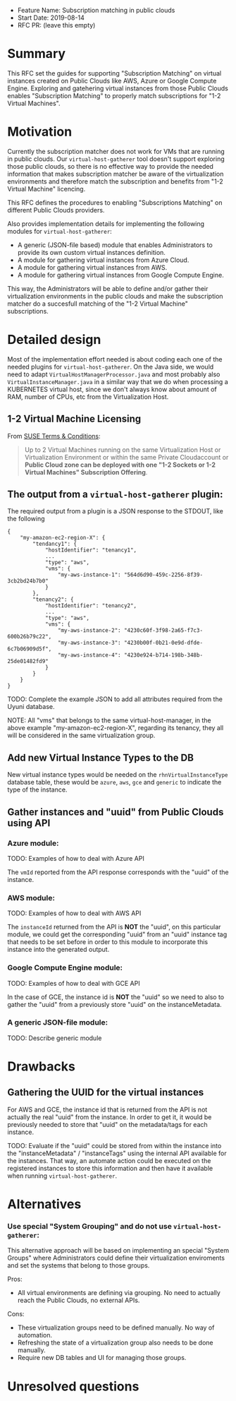 - Feature Name: Subscription matching in public clouds
- Start Date: 2019-08-14
- RFC PR: (leave this empty)

# Summary
[summary]: #summary

This RFC set the guides for supporting "Subscription Matching" on virtual instances created on Public Clouds like AWS, Azure or Google Compute Engine. Exploring and gatehering virtual instances from those Public Clouds enables "Subscription Matching" to properly match subscriptions for "1-2 Virtual Machines".

# Motivation
[motivation]: #motivation

Currently the subscription matcher does not work for VMs that are running in public clouds. Our `virtual-host-gatherer` tool doesn't support exploring those public clouds, so there is no effective way to provide the needed information that makes subscription matcher be aware of the virtualization environments and therefore match the subscription and benefits from "1-2 Virtual Machine" licencing.

This RFC defines the procedures to enabling "Subscriptions Matching" on different Public Clouds providers.

Also provides implementation details for implementing the following modules for `virtual-host-gatherer`:

- A generic (JSON-file based) module that enables Administrators to provide its own custom virtual instances definition.
- A module for gathering virtual instances from Azure Cloud.
- A module for gathering virtual instances from AWS.
- A module for gathering virtual instances from Google Compute Engine.

This way, the Administrators will be able to define and/or gather their virtualization environments in the public clouds and make the subscription matcher do a succesfull matching of the "1-2 Virtual Machine" subscriptions.

# Detailed design
[design]: #detailed-design

Most of the implementation effort needed is about coding each one of the needed plugins for `virtual-host-gatherer`. On the Java side, we would need to adapt `VirtualHostManagerProcessor.java` and most probably also `VirtualInstanceManager.java` in a similar way that we do when processing a KUBERNETES virtual host, since we don't always know about amount of RAM, number of CPUs, etc from the Virtualization Host.


## 1-2 Virtual Machine Licensing
From [SUSE Terms & Conditions](https://www.suse.com/products/terms_and_conditions.pdf):

> Up to 2 Virtual Machines running on the same Virtualization Host or Virtualization Environment or within the same Private Cloudaccount or **Public Cloud zone can be deployed with one "1-2 Sockets or 1-2 Virtual Machines" Subscription Offering**.


## The output from a `virtual-host-gatherer` plugin:
The required output from a plugin is a JSON response to the STDOUT, like the following

```
{
    "my-amazon-ec2-region-X": {
        "tendancy1": {
            "hostIdentifier": "tenancy1",
            ...
            "type": "aws",
            "vms": {
                "my-aws-instance-1": "564d6d90-459c-2256-8f39-3cb2bd24b7b0"
            }
        },
        "tenancy2": {
            "hostIdentifier": "tenancy2",
            ...
            "type": "aws",
            "vms": {
                "my-aws-instance-2": "4230c60f-3f98-2a65-f7c3-600b26b79c22",
                "my-aws-instance-3": "4230b00f-0b21-0e9d-dfde-6c7b06909d5f",
                "my-aws-instance-4": "4230e924-b714-198b-348b-25de01482fd9"
            }
        }
    }
}
```
TODO: Complete the example JSON to add all attributes required from the Uyuni database.

NOTE: All "vms" that belongs to the same virtual-host-manager, in the above example "my-amazon-ec2-region-X", regarding its tenancy, they all will be considered in the same virtualization group.

## Add new Virtual Instance Types to the DB
New virtual instance types would be needed on the `rhnVirtualInstanceType` database table, these would be `azure`, `aws`, `gce` and `generic` to indicate the type of the instance.


## Gather instances and "uuid" from Public Clouds using API

### Azure module:

TODO: Examples of how to deal with Azure API

The `vmId` reported from the API response corresponds with the "uuid" of the instance.

### AWS module:

TODO: Examples of how to deal with AWS API

The `instanceId` returned from the API is **NOT** the "uuid", on this particular module, we could get the corresponding "uuid" from an "uuid" instance tag that needs to be set before in order to this module to incorporate this instance into the generated output.

### Google Compute Engine module:

TODO: Examples of how to deal with GCE API

In the case of GCE, the instance id is **NOT** the "uuid" so we need to also to gather the "uuid" from a previously store "uuid" on the instanceMetadata.

### A generic JSON-file module:

TODO: Describe generic module

# Drawbacks
[drawbacks]: #drawbacks

## Gathering the UUID for the virtual instances

For AWS and GCE, the instance id that is returned from the API is not actually the real "uuid" from the instance. In order to get it, it would be previously needed to store that "uuid" on the metadata/tags for each instance.

TODO: Evaluate if the "uuid" could be stored from within the instance into the "instanceMetadata" / "instanceTags" using the internal API available for the instances. That way, an automate action could be executed on the registered instances to store this information and then have it available when running `virtual-host-gatherer`.

# Alternatives
[alternatives]: #alternatives

### Use special "System Grouping" and do not use `virtual-host-gatherer`:
This alternative approach will be based on implementing an special "System Groups" where Administrators could define their virtualization enviroments and set the systems that belong to those groups.

Pros:
- All virtual environments are defining via grouping. No need to actually reach the Public Clouds, no external APIs.

Cons:
- These virtualization groups need to be defined manually. No way of automation.
- Refreshing the state of a virtualization group also needs to be done manually.
- Require new DB tables and UI for managing those groups.

# Unresolved questions
[unresolved]: #unresolved-questions
